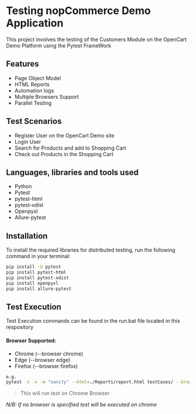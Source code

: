 # Testing nopCommerce Demo Application
This project involves the testing of the Customers Module on the OpenCart Demo Platform using the Pytest FrameWork

## Features
- Page Object Model
- HTML Reports
- Automation logs
- Multiple Browsers Support
- Parallel Testing

## Test Scenarios
- Register User on the OpenCart Demo site
- Login User
- Search for Products and add to Shopping Cart
- Check out Products in the Shopping Cart
  
## Languages, libraries and tools used
- Python
- Pytest
- pytest-html
- pytest-xdist
- Openpyxl
- Allure-pytest

## Installation
To install the required libraries for distributed testing, run the following command in your terminal:
```bash
pip install -U pytest
pip install pytest-html
pip install pytest-xdist
pip install openpyxl
pip install allure-pytest
```

## Test Execution
Test Execution commands can be found in the run.bat file located in this respository 

#### Browser Supported:
- Chrome (--browser chrome)
- Edge (--browser edge)
- Firefox (--browser firefox)
  
```bash
e.g.
pytest -s -v -m "sanity" --html=./Reports/report.html testCases/ --browser chrome
```
> This will run test on Chrome Browser

_N/B: If no browser is specified test will be executed on chrome_
